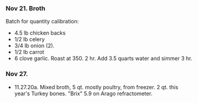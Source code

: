 ### Nov 21.  Broth

Batch for quantity calibration:
 - 4.5 lb chicken backs
 - 1/2 lb celery
 - 3/4 lb onion (2).
 - 1/2 lb carrot
 - 6 clove garlic.
Roast at 350. 2 hr.  Add 3.5 quarts water and simmer 3 hr.

### Nov 27.  
 - 11.27.20a. Mixed broth,  5 qt. mostly poultry, from freezer.  2 qt. this year's Turkey bones.  "Brix" 5.9 on Arago refractometer.
